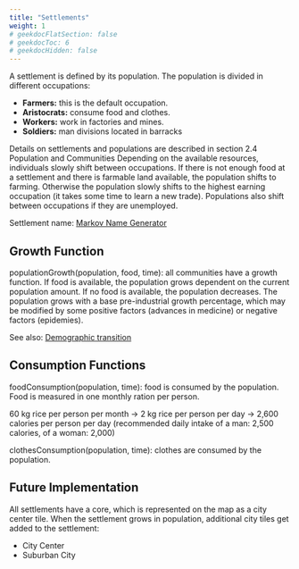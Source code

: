 ```yaml
---
title: "Settlements"
weight: 1
# geekdocFlatSection: false
# geekdocToc: 6
# geekdocHidden: false
---
```


A settlement is defined by its population. The population is divided in different occupations:

* **Farmers:** this is the default occupation.
* **Aristocrats:** consume food and clothes.
* **Workers:** work in factories and mines.
* **Soldiers:** man divisions located in barracks

Details on settlements and populations are described in section 2.4 Population and Communities
Depending on the available resources, individuals slowly shift between occupations. If there is not enough food at a settlement and there is farmable land available, the population shifts to farming. Otherwise the population slowly shifts to the highest earning occupation (it takes some time to learn a new trade). Populations also shift between occupations if they are unemployed.

Settlement name: [Markov Name Generator](https://www.samcodes.co.uk/project/markov-namegen/)

## Growth Function

populationGrowth(population, food, time): all communities have a growth function. If food is available, the population grows dependent on the current population amount. If no food is available, the population decreases. The population grows with a base pre-industrial growth percentage, which may be modified by some positive factors (advances in medicine) or negative factors (epidemies).

See also: [Demographic transition](https://en.wikipedia.org/wiki/Demographic_transition)

## Consumption Functions

foodConsumption(population, time): food is consumed by the population. Food is measured in one monthly ration per person.

60 kg rice per person per month -> 2 kg rice per person per day -> 2,600 calories per person per day (recommended daily intake of a man: 2,500 calories, of a woman: 2,000)

clothesConsumption(population, time): clothes are consumed by the population.

## Future Implementation

All settlements have a core, which is represented on the map as a city center tile. When the settlement grows in population, additional city tiles get added to the settlement:

* City Center
* Suburban City
